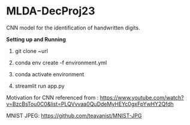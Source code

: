# MLDA-DecProj23

CNN model for the identification of handwritten digits. 

**Setting up and Running**

1. git clone ~url

2. conda env create -f environment.yml

3. conda activate environment

4. streamlit run app.py 

Motivation for CNN referenced from : https://www.youtube.com/watch?v=BzcBsTou0C0&list=PLQVvvaa0QuDdeMyHEYc0gxFpYwHY2Qfdh

MNIST JPEG: https://github.com/teavanist/MNIST-JPG
